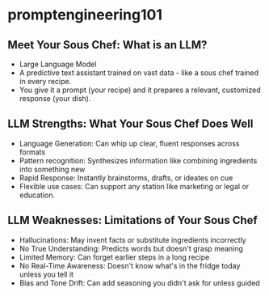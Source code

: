 # promptengineering101

## Meet Your Sous Chef: What is an LLM?
* Large Language Model
* A predictive text assistant trained on vast data - like a sous chef trained in every recipe.
* You give it a prompt (your recipe) and it prepares a relevant, customized response (your dish).

## LLM Strengths: What Your Sous Chef Does Well
* Language Generation: Can whip up clear, fluent responses across formats
* Pattern recognition: Synthesizes information like combining ingredients into something new
* Rapid Response: Instantly brainstorms, drafts, or ideates on cue
* Flexible use cases: Can support any station like marketing or legal or education.

## LLM Weaknesses: Limitations of Your Sous Chef
* Hallucinations: May invent facts or substitute ingredients incorrectly
* No True Understanding: Predicts words but doesn't grasp meaning
* Limited Memory: Can forget earlier steps in a long recipe
* No Real-Time Awareness: Doesn't know what's in the fridge today unless you tell it
* Bias and Tone Drift: Can add seasoning you didn't ask for unless guided
